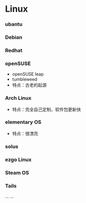 # Linux

### ubantu

### Debian

### Redhat

### openSUSE



+ openSUSE leap
+ tumbleweed
+ 特点：古老的起源

### Arch Linux

+ 特点：完全自己定制，软件包更新快

### elementary OS

+ 特点：很漂亮

### solus

### ezgo Linux

### Steam OS

### Tails



... ...

